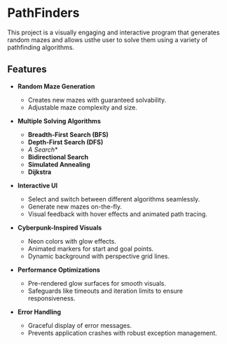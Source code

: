 # PathFinders
 This project is a visually engaging and interactive program that generates random mazes and allows usthe user to solve them using a variety of pathfinding algorithms.

## Features

- **Random Maze Generation**
  - Creates new mazes with guaranteed solvability.
  - Adjustable maze complexity and size.

- **Multiple Solving Algorithms**
  - **Breadth-First Search (BFS)**
  - **Depth-First Search (DFS)**
  - **A* Search**
  - **Bidirectional Search**
  - **Simulated Annealing**
  - **Dijkstra**

- **Interactive UI**
  - Select and switch between different algorithms seamlessly.
  - Generate new mazes on-the-fly.
  - Visual feedback with hover effects and animated path tracing.

- **Cyberpunk-Inspired Visuals**
  - Neon colors with glow effects.
  - Animated markers for start and goal points.
  - Dynamic background with perspective grid lines.

- **Performance Optimizations**
  - Pre-rendered glow surfaces for smooth visuals.
  - Safeguards like timeouts and iteration limits to ensure responsiveness.

- **Error Handling**
  - Graceful display of error messages.
  - Prevents application crashes with robust exception management.